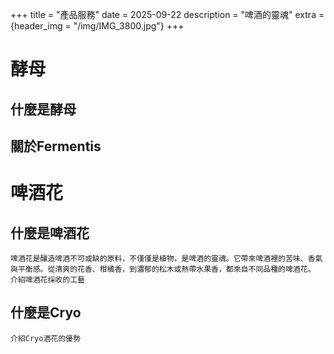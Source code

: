+++
title = "產品服務"
date = 2025-09-22
description = "啤酒的靈魂"
extra = {header_img = "/img/IMG_3800.jpg"}
+++
# 酵母
## 什麼是酵母
## 關於Fermentis

# 啤酒花
## 什麼是啤酒花
	啤酒花是釀造啤酒不可或缺的原料，不僅僅是植物，是啤酒的靈魂。它帶來啤酒裡的苦味、香氣與平衡感。從清爽的花香、柑橘香，到濃郁的松木或熱帶水果香，都來自不同品種的啤酒花。
	介紹啤酒花採收的工藝
## 什麼是Cryo
	介紹Cryo酒花的優勢
